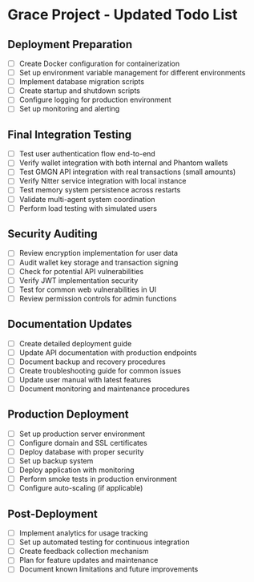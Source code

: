 # Grace Project - Updated Todo List

## Deployment Preparation
- [ ] Create Docker configuration for containerization
- [ ] Set up environment variable management for different environments
- [ ] Implement database migration scripts
- [ ] Create startup and shutdown scripts
- [ ] Configure logging for production environment
- [ ] Set up monitoring and alerting

## Final Integration Testing
- [ ] Test user authentication flow end-to-end
- [ ] Verify wallet integration with both internal and Phantom wallets
- [ ] Test GMGN API integration with real transactions (small amounts)
- [ ] Verify Nitter service integration with local instance
- [ ] Test memory system persistence across restarts
- [ ] Validate multi-agent system coordination
- [ ] Perform load testing with simulated users

## Security Auditing
- [ ] Review encryption implementation for user data
- [ ] Audit wallet key storage and transaction signing
- [ ] Check for potential API vulnerabilities
- [ ] Verify JWT implementation security
- [ ] Test for common web vulnerabilities in UI
- [ ] Review permission controls for admin functions

## Documentation Updates
- [ ] Create detailed deployment guide
- [ ] Update API documentation with production endpoints
- [ ] Document backup and recovery procedures
- [ ] Create troubleshooting guide for common issues
- [ ] Update user manual with latest features
- [ ] Document monitoring and maintenance procedures

## Production Deployment
- [ ] Set up production server environment
- [ ] Configure domain and SSL certificates
- [ ] Deploy database with proper security
- [ ] Set up backup system
- [ ] Deploy application with monitoring
- [ ] Perform smoke tests in production environment
- [ ] Configure auto-scaling (if applicable)

## Post-Deployment
- [ ] Implement analytics for usage tracking
- [ ] Set up automated testing for continuous integration
- [ ] Create feedback collection mechanism
- [ ] Plan for feature updates and maintenance
- [ ] Document known limitations and future improvements
